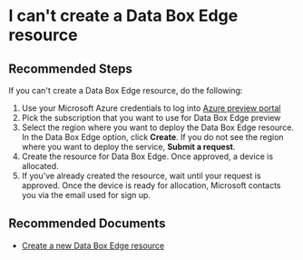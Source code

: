 <properties
	pageTitle="I can't create a Data Box Edge resource."
	description="I can't create a Data Box Edge resource."
	ms.service="databox"
	ms.subservice="edge"
	resource="databoxedgedevices"
	authors="anbacker"
	authoralias="anbacker"
	displayOrder="1"
	selfHelpType="resource"
	supportTopicIds=""
	resourceTags="DataBoxEdge"
	productPesIds=""
	cloudEnvironments="public"
/>

# I can't create a Data Box Edge resource

## **Recommended Steps**

If you can't create a Data Box Edge resource, do the following:

1. Use your Microsoft Azure credentials to log into [Azure preview portal](https://aka.ms/databox-edge)
2. Pick the subscription that you want to use for Data Box Edge preview
3. Select the region where you want to deploy the Data Box Edge resource. In the Data Box Edge option, click **Create**. If you do not see the region where you want to deploy the service, **Submit a request**.
4. Create the resource for Data Box Edge. Once approved, a device is allocated.
5. If you've already created the resource, wait until your request is approved. Once the device is ready for allocation, Microsoft contacts you via the email used for sign up.

## **Recommended Documents**

* [Create a new Data Box Edge resource](https://docs.microsoft.com/azure/databox-online/data-box-edge-deploy-prep#create-a-new-resource)
